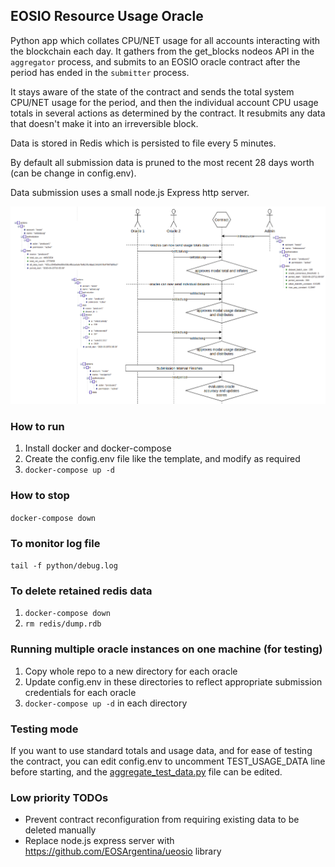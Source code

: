 ## EOSIO Resource Usage Oracle

Python app which collates CPU/NET usage for all accounts interacting with the blockchain each day. It gathers from the get_blocks nodeos API in the `aggregator` process, and submits to an EOSIO oracle contract after the period has ended in the `submitter` process.

It stays aware of the state of the contract and sends the total system CPU/NET usage for the period, and then the individual account CPU usage totals in several actions as determined by the contract. It resubmits any data that doesn't make it into an irreversible block.

Data is stored in Redis which is persisted to file every 5 minutes.

By default all submission data is pruned to the most recent 28 days worth (can be change in config.env).

Data submission uses a small node.js Express http server.

![Data Flow Diagram](data-flow.png)

### How to run

1) Install docker and docker-compose
2) Create the config.env file like the template, and modify as required
3) `docker-compose up -d`

### How to stop
`docker-compose down`

### To monitor log file
`tail -f python/debug.log`

### To delete retained redis data
1) `docker-compose down`
2) `rm redis/dump.rdb`

### Running multiple oracle instances on one machine (for testing)
1) Copy whole repo to a new directory for each oracle
2) Update config.env in these directories to reflect appropriate submission credentials for each oracle
3) `docker-compose up -d` in each directory

### Testing mode
If you want to use standard totals and usage data, and for ease of testing the contract, you can edit config.env to uncomment TEST_USAGE_DATA line before starting, and the [aggregate_test_data.py](python/src/aggregate_test_data.py) file can be edited.

### Low priority TODOs
- Prevent contract reconfiguration from requiring existing data to be deleted manually
- Replace node.js express server with https://github.com/EOSArgentina/ueosio library